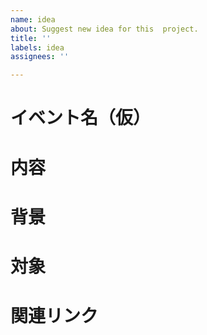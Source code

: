 ```yaml
---
name: idea
about: Suggest new idea for this  project.
title: ''
labels: idea
assignees: ''

---
```


# イベント名（仮）

# 内容

# 背景

# 対象

# 関連リンク
